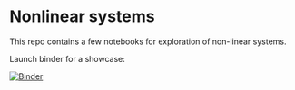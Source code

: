 # Nonlinear systems

This repo contains a few notebooks for exploration of non-linear systems.

Launch binder for a showcase:


[![Binder](https://mybinder.org/badge_logo.svg)](https://mybinder.org/v2/gh/xavfunk/nonlinear-systems/HEAD?urlpath=voila%2Frender%2Fpopulation-growth.ipynb)
